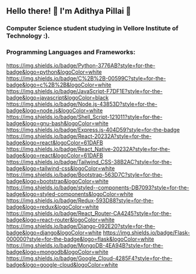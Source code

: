 ## Hello there! 👋 I'm Adithya Pillai :slightly_smiling_face:


### Computer Science student studying in Vellore Institute of Technology :). 



### Programming Languages and Frameworks: 
<p>

  <https://img.shields.io/badge/Python-3776AB?style=for-the-badge&logo=python&logoColor=white>
  https://img.shields.io/badge/C%2B%2B-00599C?style=for-the-badge&logo=c%2B%2B&logoColor=white
  https://img.shields.io/badge/JavaScript-F7DF1E?style=for-the-badge&logo=javascript&logoColor=black
  https://img.shields.io/badge/Node.js-43853D?style=for-the-badge&logo=node.js&logoColor=white
  https://img.shields.io/badge/Shell_Script-121011?style=for-the-badge&logo=gnu-bash&logoColor=white
  https://img.shields.io/badge/Express.js-404D59?style=for-the-badge
  https://img.shields.io/badge/React-20232A?style=for-the-badge&logo=react&logoColor=61DAFB
  https://img.shields.io/badge/React_Native-20232A?style=for-the-badge&logo=react&logoColor=61DAFB
  https://img.shields.io/badge/Tailwind_CSS-38B2AC?style=for-the-badge&logo=tailwind-css&logoColor=white
  https://img.shields.io/badge/Bootstrap-563D7C?style=for-the-badge&logo=bootstrap&logoColor=white
  https://img.shields.io/badge/styled--components-DB7093?style=for-the-badge&logo=styled-components&logoColor=white
  https://img.shields.io/badge/Redux-593D88?style=for-the-badge&logo=redux&logoColor=white
  https://img.shields.io/badge/React_Router-CA4245?style=for-the-badge&logo=react-router&logoColor=white
  https://img.shields.io/badge/Django-092E20?style=for-the-badge&logo=django&logoColor=white
  https://img.shields.io/badge/Flask-000000?style=for-the-badge&logo=flask&logoColor=white
  https://img.shields.io/badge/MongoDB-4EA94B?style=for-the-badge&logo=mongodb&logoColor=white
  https://img.shields.io/badge/Google_Cloud-4285F4?style=for-the-badge&logo=google-cloud&logoColor=white
  

</p>

